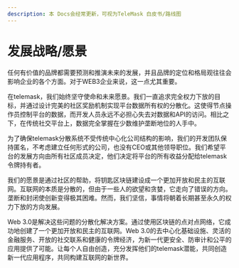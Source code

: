 ```yaml
---
description: 本 Docs会经常更新，可视为TeleMask 白皮书/路线图
---
```


# 发展战略/愿景

任何有价值的品牌都需要预测和推演未来的发展，并且品牌的定位和格局观往往会影响企业的各个方面。对于WEB3企业来说，这一点尤其重要。



在telemask，我们始终坚守使命和未来愿景。我们一直追求完全权力下放的目标，并通过设计完美的社区奖励机制实现平台数据所有权的分散化。这使得节点操作员控制平台的数据，而开发人员永远不必担心失去对数据和API的访问。相比之下，在传统社交平台上，数据完全掌握在少数维护垄断地位的人手中。



为了确保telemask分散系统不受传统中心化公司结构的影响，我们的开发团队保持匿名，不考虑建立任何形式的公司，也没有CEO或其他领导职位。我们希望平台的发展方向由所有社区成员决定，他们决定将平台的所有收益分配给telemask令牌持有者。



我们的愿景是通过社区的帮助，将钥匙区块链建设成一个更加开放和民主的互联网。互联网的本质是分散的，但由于一些人的欲望和贪婪，它走向了错误的方向。垄断和封闭使创新变得极其困难。然而，我们坚信，事情将朝着长期甚至永久的权力下放的方向发展。



Web 3.0是解决这些问题的分散化解决方案。通过使用区块链的点对点网络，它成功地创建了一个更加开放和民主的互联网。Web 3.0的去中心化基础设施、灵活的金融服务、开放的社交联系和健康的令牌经济，为新一代更安全、防审计和公平的应用提供了可能。让每个人自由创造，充分发挥他们的telemask潜能，共同创造新一代应用程序，共同构建互联网的新世界。



&#x20;

&#x20;

